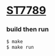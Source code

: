 # [ST7789](https://github.com/Floyd-Fish/ST7789-STM32)

### build then run

```bash
$ make
$ make run
```




